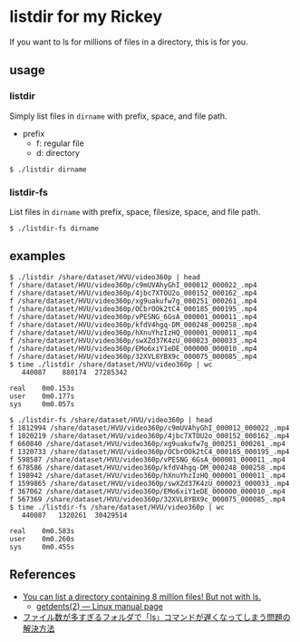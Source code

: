 # listdir for my Rickey

If you want to ls for millions of files in a directory, this is for you.


## usage

### listdir

Simply list files in `dirname` with prefix, space, and file path.

- prefix
  - f: regular file
  - d: directory
  
```bash:
$ ./listdir dirname
```

### listdir-fs

List files in `dirname` with prefix, space, filesize, space, and file path.
  
```bash:
$ ./listdir-fs dirname
```


## examples

```bash:
$ ./listdir /share/dataset/HVU/video360p | head
f /share/dataset/HVU/video360p/c9mUVAhyGhI_000012_000022_.mp4
f /share/dataset/HVU/video360p/4jbc7XTOU2o_000152_000162_.mp4
f /share/dataset/HVU/video360p/xg9uakufw7g_000251_000261_.mp4
f /share/dataset/HVU/video360p/OCbrOOk2tC4_000185_000195_.mp4
f /share/dataset/HVU/video360p/vPESNG_6GsA_000001_000011_.mp4
f /share/dataset/HVU/video360p/kfdV4hgq-DM_000248_000258_.mp4
f /share/dataset/HVU/video360p/hXnuYhzIzHQ_000001_000011_.mp4
f /share/dataset/HVU/video360p/swXZd37K4zU_000023_000033_.mp4
f /share/dataset/HVU/video360p/EMo6xiY1eDE_000000_000010_.mp4
f /share/dataset/HVU/video360p/32XVL8YBX9c_000075_000085_.mp4
$ time ./listdir /share/dataset/HVU/video360p | wc
   440087    880174  27285342

real    0m0.153s
user    0m0.177s
sys     0m0.057s
```


```bash:
$ ./listdir-fs /share/dataset/HVU/video360p | head
f 1812994 /share/dataset/HVU/video360p/c9mUVAhyGhI_000012_000022_.mp4
f 1020219 /share/dataset/HVU/video360p/4jbc7XTOU2o_000152_000162_.mp4
f 660840 /share/dataset/HVU/video360p/xg9uakufw7g_000251_000261_.mp4
f 1320733 /share/dataset/HVU/video360p/OCbrOOk2tC4_000185_000195_.mp4
f 598587 /share/dataset/HVU/video360p/vPESNG_6GsA_000001_000011_.mp4
f 678586 /share/dataset/HVU/video360p/kfdV4hgq-DM_000248_000258_.mp4
f 198942 /share/dataset/HVU/video360p/hXnuYhzIzHQ_000001_000011_.mp4
f 1599865 /share/dataset/HVU/video360p/swXZd37K4zU_000023_000033_.mp4
f 367062 /share/dataset/HVU/video360p/EMo6xiY1eDE_000000_000010_.mp4
f 567369 /share/dataset/HVU/video360p/32XVL8YBX9c_000075_000085_.mp4
$ time ./listdir-fs /share/dataset/HVU/video360p | wc
   440087   1320261  30429514

real    0m0.583s
user    0m0.260s
sys     0m0.455s
```


## References

- [You can list a directory containing 8 million files! But not with ls.](http://be-n.com/spw/you-can-list-a-million-files-in-a-directory-but-not-with-ls.html)
  - [getdents(2) — Linux manual page](https://man7.org/linux/man-pages/man2/getdents.2.html)
- [ファイル数が多すぎるフォルダで「ls」コマンドが遅くなってしまう問題の解決方法](https://gigazine.net/news/20210818-million-files-long-time-ls/)

